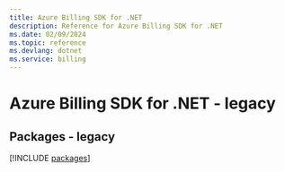```yaml
---
title: Azure Billing SDK for .NET
description: Reference for Azure Billing SDK for .NET
ms.date: 02/09/2024
ms.topic: reference
ms.devlang: dotnet
ms.service: billing
---
```

# Azure Billing SDK for .NET - legacy
## Packages - legacy
[!INCLUDE [packages](billing-index.md)]
